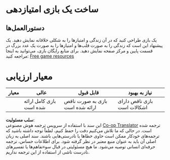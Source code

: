 <!--
CO_OP_TRANSLATOR_METADATA:
{
  "original_hash": "81f292dbda01685b91735e0398dc0504",
  "translation_date": "2025-08-24T12:28:52+00:00",
  "source_file": "6-space-game/5-keeping-score/assignment.md",
  "language_code": "fa"
}
-->
# ساخت یک بازی امتیازدهی

## دستورالعمل‌ها

یک بازی طراحی کنید که در آن زندگی و امتیازها را به شکلی خلاقانه نمایش دهید. یک پیشنهاد این است که زندگی را به صورت قلب‌ها و امتیازها را به صورت یک عدد بزرگ در قسمت پایین و مرکز صفحه نمایش دهید. برای منابع رایگان بازی، می‌توانید به اینجا مراجعه کنید: [Free game resources](https://www.kenney.nl/)

# معیار ارزیابی

| معیار      | عالی                     | قابل قبول                 | نیاز به بهبود              |
| -----------| -------------------------| --------------------------| -------------------------- |
|            | بازی کامل ارائه شده است  | بازی به صورت ناقص ارائه شده است | بازی ناقص دارای اشکالات است |

**سلب مسئولیت**:  
این سند با استفاده از سرویس ترجمه هوش مصنوعی [Co-op Translator](https://github.com/Azure/co-op-translator) ترجمه شده است. در حالی که ما تلاش می‌کنیم دقت را حفظ کنیم، لطفاً توجه داشته باشید که ترجمه‌های خودکار ممکن است حاوی خطاها یا نادرستی‌هایی باشند. سند اصلی به زبان اصلی آن باید به عنوان منبع معتبر در نظر گرفته شود. برای اطلاعات حساس، ترجمه حرفه‌ای انسانی توصیه می‌شود. ما هیچ مسئولیتی در قبال سوءتفاهم‌ها یا تفسیرهای نادرست ناشی از استفاده از این ترجمه نداریم.